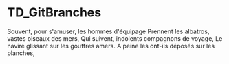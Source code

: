 # TD_GitBranches    
Souvent, pour s'amuser, les hommes d'équipage
Prennent les albatros, vastes oiseaux des mers,
Qui suivent, indolents compagnons de voyage,
Le navire glissant sur les gouffres amers.
A peine les ont-ils déposés sur les planches,
